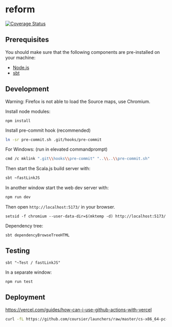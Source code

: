 # reform

[![Coverage Status](https://coveralls.io/repos/github/reform-org/reform/badge.svg?branch=test-coverage)](https://coveralls.io/github/reform-org/reform?branch=test-coverage)

## Prerequisites

You should make sure that the following components are pre-installed on your machine:

 - [Node.js](https://nodejs.org/en/download/)
 - [sbt](https://www.scala-sbt.org/)

## Development

Warning: Firefox is not able to load the Source maps, use Chromium.

Install node modules:
```
npm install
```

Install pre-commit hook (recommended)

```bash
ln -sr pre-commit.sh .git/hooks/pre-commit
```
For Windows: (run in elevated commandprompt)
```bash
cmd /c mklink ".git\\hooks\\pre-commit" "..\\..\\pre-commit.sh"
```

Then start the Scala.js build server with:
```bash
sbt ~fastLinkJS
```

In another window start the web dev server with:
```bash
npm run dev
```

Then open `http://localhost:5173/` in your browser.

```
setsid -f chromium --user-data-dir=$(mktemp -d) http://localhost:5173/
```

Dependency tree:
```
sbt dependencyBrowseTreeHTML
```

## Testing

```
sbt "~Test / fastLinkJS"
```

In a separate window:
```
npm run test
```

## Deployment

https://vercel.com/guides/how-can-i-use-github-actions-with-vercel

```bash
curl -fL https://github.com/coursier/launchers/raw/master/cs-x86_64-pc-linux.gz | gzip -d > cs && chmod +x cs && ./cs setup && sbt fastLinkJS && npm ci && npm run build
```
